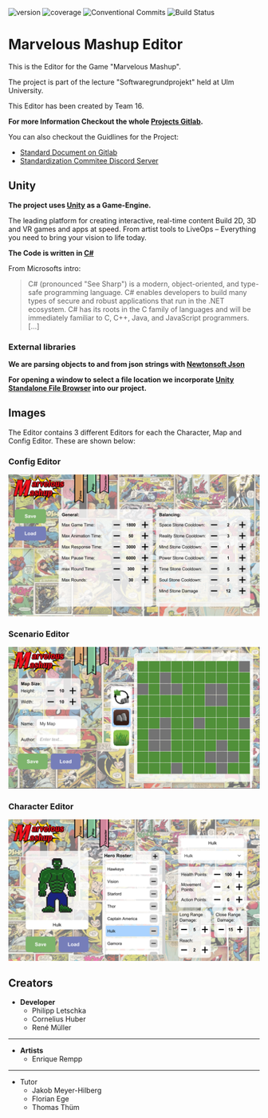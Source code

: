 ![version](https://img.shields.io/badge/version-1.1-green)
![coverage](https://img.shields.io/badge/coverage-90%25-yellowgreen)
![Conventional Commits](https://img.shields.io/badge/Conventional%20Commits-1.0.0-yellow.svg)
![Build Status](https://travis-ci.org/dwyl/esta.svg?branch=master)

# Marvelous Mashup Editor

This is the Editor for the Game "Marvelous Mashup".

The project is part of the lecture "Softwaregrundprojekt" held at Ulm University.

This Editor has been created by Team 16.

**For more Information Checkout the whole [Projects Gitlab](https://gitlab.informatik.uni-ulm.de/sopra/ws20-marvelous-mashup/teams/team16).**

You can also checkout the Guidlines for the Project:
* [Standard Document on Gitlab](https://gitlab.informatik.uni-ulm.de/sopra/ws20-marvelous-mashup/standard)
* [Standardization Commitee Discord Server](https://discord.gg/aurEVPJv5y)


## Unity

**The project uses [Unity](https://unity.com/) as a Game-Engine.**

The leading platform for creating interactive, real-time content Build 2D, 3D and VR games and apps at speed. From artist tools to LiveOps – Everything you need to bring your vision to life today.

**The Code is written in [C#](https://docs.microsoft.com/de-de/dotnet/csharp/tour-of-csharp/)**

From Microsofts intro:

> C# (pronounced "See Sharp") is a modern, object-oriented, and type-safe programming language. C# enables developers to build many types of secure and robust applications that run in the .NET ecosystem. C# has its roots in the C family of languages and will be immediately familiar to C, C++, Java, and JavaScript programmers. [...]


### **External libraries**


**We are parsing objects to and from json strings with [Newtonsoft Json](https://www.newtonsoft.com/json/help/html/T_Newtonsoft_Json_JsonConvert.htm)**

**For opening a window to select a file location we incorporate [Unity Standalone File Browser](https://github.com/gkngkc/UnityStandaloneFileBrowser) into our project.**

## Images

The Editor contains 3 different Editors for each the Character, Map and Config Editor. These are shown below:

### Config Editor

![Config Editor](images/config.png)


### Scenario Editor

![Scenario Editor](images/map.png)


### Character Editor

![Character Editor](images/character.png)

## Creators

* **Developer**
  * Philipp Letschka
  * Cornelius Huber
  * René Müller
---

* **Artists**
  * Enrique Rempp
---

* Tutor
  * Jakob Meyer-Hilberg
  * Florian Ege
  * Thomas Thüm
